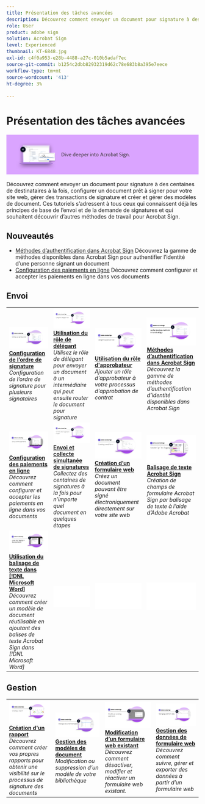 ```yaml
---
title: Présentation des tâches avancées
description: Découvrez comment envoyer un document pour signature à des centaines de destinataires à la fois, configurer un document prêt à signer pour votre site web, gérer des transactions de signature et créer et gérer des modèles de document
role: User
product: adobe sign
solution: Acrobat Sign
level: Experienced
thumbnail: KT-6848.jpg
exl-id: c4f0a953-e28b-4488-a27c-010b5adaf7ec
source-git-commit: b1254c2dbb82932319d62c78e683b8a395e7eece
workflow-type: tm+mt
source-wordcount: '413'
ht-degree: 3%

---
```


# Présentation des tâches avancées

![Signer une image avancée](../assets/Hero-Advanced.png)

Découvrez comment envoyer un document pour signature à des centaines de destinataires à la fois, configurer un document prêt à signer pour votre site web, gérer des transactions de signature et créer et gérer des modèles de document. Ces tutoriels s’adressent à tous ceux qui connaissent déjà les principes de base de l’envoi et de la demande de signatures et qui souhaitent découvrir d’autres méthodes de travail pour Acrobat Sign.

## Nouveautés

* [Méthodes d’authentification dans Acrobat Sign](authentication-methods.md)
Découvrez la gamme de méthodes disponibles dans Acrobat Sign pour authentifier l’identité d’une personne signant un document
* [Configuration des paiements en ligne](set-up-online-payments.md)
Découvrez comment configurer et accepter les paiements en ligne dans vos documents

## Envoi

<table style="table-layout:fixed">
<tr>
  <td>
    <a href="setting-up-routing.md">
      <img alt="Configuration de l’ordre de signature" src="../assets/Routing.png">
    </a>
    <div>
    <a href="setting-up-routing.md"><strong>Configuration de l’ordre de signature</strong></a>
    </div>
    <em>Configuration de l’ordre de signature pour plusieurs signataires</em>
    <br>
  </td>
  <td>
    <a href="delegate-signature.md">
      <img alt="Délégation à une autre personne" src="../assets/Delegating.png" />
    </a>  
    <div>
    <a href="delegate-signature.md"><strong>Utilisation du rôle de délégant</strong></a>
    </div>
    <em>Utilisez le rôle de délégant pour envoyer un document à un intermédiaire qui peut ensuite router le document pour signature</em>
    <br>
  </td>
  <td>
    <a href="add-an-approver.md">
      <img alt="Utilisation du rôle d'approbateur" src="../assets/Approver.png" />
    </a>
    <div>
    <a href="add-an-approver.md"><strong>Utilisation du rôle d'approbateur</strong></a>
    </div>
    <em>Ajouter un rôle d'approbateur à votre processus d'approbation de contrat</em>
    <br>
  </td>
  <td>
    <a href="authentication-methods.md">
      <img alt="Méthodes d’authentification dans Acrobat Sign" src="../assets/authentication.png" />
    </a>
    <div>
    <a href="authentication-methods.md"><strong>Méthodes d’authentification dans Acrobat Sign</strong></a>
    </div>
    <em>Découvrez la gamme de méthodes d’authentification d’identité disponibles dans Acrobat Sign</em>
    <br>
  </td>
</tr>
<tr>
  <td>
    <a href="set-up-online-payments.md">
      <img alt="Configuration des paiements en ligne" src="../assets/Payments.png" />
    </a>
    <div>
    <a href="set-up-online-payments.md"><strong>Configuration des paiements en ligne</strong></a>
    </div>
    <em>Découvrez comment configurer et accepter les paiements en ligne dans vos documents</em>
    <br>
  </td>
  <td>
      <a href="megasign.md">
        <img alt="Envoi et collecte simultanée de signatures" src="../assets/Megasign.png" />
      </a>
      <div>
      <a href="megasign.md"><strong>Envoi et collecte simultanée de signatures</strong></a>
      </div>
      <em>Collectez des centaines de signatures à la fois pour n’importe quel document en quelques étapes</em>
      <br>
    </td>
    <td>
      <a href="webform.md">
        <img alt="Création d’un formulaire web" src="../assets/Webform.png" />
      </a>
      <div>
      <a href="webform.md"><strong>Création d’un formulaire web</strong></a>
      </div>
      <em>Créez un document pouvant être signé électroniquement directement sur votre site web</em>
      <br>
    </td>
    <td>
      <a href="adobe-sign-text-tagging.md">
        <img alt="Balisage de texte Acrobat Sign" src="../assets/Text-Tagging.png" />
    </a>
      <div>
      <a href="adobe-sign-text-tagging.md"><strong>Balisage de texte Acrobat Sign</strong></a>
      </div>
      <em>Création de champs de formulaire Acrobat Sign par balisage de texte à l’aide d’Adobe Acrobat</em>
      <br>
    </td>
</tr>
<tr>
  <td>
    <a href="text-tagging-word.md">
      <img alt="Utilisation du balisage de texte dans [!DNL Microsoft Word]" src="../assets/Wordtexttagging.png" />
  </a>
    <div>
    <a href="text-tagging-word.md"><strong>Utilisation du balisage de texte dans [!DNL Microsoft Word]</strong></a>
    </div>
    <em>Découvrez comment créer un modèle de document réutilisable en ajoutant des balises de texte Acrobat Sign dans [!DNL Microsoft Word]</em>
    <br>
  </td>
  <td>
    <img alt="Espaceur" src="../assets/Whitespacer.png" />
    <div>
    <br>
  </td>
  <td>
    <img alt="Espaceur" src="../assets/Whitespacer.png" />
    <div>
    <br>
  </td>
  <td>
    <img alt="Espaceur" src="../assets/Whitespacer.png" />
    <div>
    <br>
  </td>
</tr>
</table>

## Gestion

<table style="table-layout:fixed">
<tr>
<td>
    <a href="creating-a-report.md">
      <img alt="Création d'un rapport" src="../assets/Report.png" />
    </a>
    <div>
    <a href="creating-a-report.md"><strong>Création d'un rapport</strong></a>
    </div>
    <em>Découvrez comment créer vos propres rapports pour obtenir une visibilité sur le processus de signature des documents</em>
    <br>
  </td>
  <td>
    <a href="edit-a-template.md">
      <img alt="Gestion des modèles de document" src="../assets/ManageTemplate.png" />
    </a>
    <div>
    <a href="edit-a-template.md"><strong>Gestion des modèles de document</strong></a>
    </div>
    <em>Modification ou suppression d’un modèle de votre bibliothèque</em>
    <br>
  </td>
  <td>
    <a href="modify-webform.md">
      <img alt="Modification d’un formulaire web existant" src="../assets/Modifywebform.png" />
    </a>
    <div>
    <a href="modify-webform.md"><strong>Modification d’un formulaire web existant</strong></a>
    </div>
    <em>Découvrez comment désactiver, modifier et réactiver un formulaire web existant.</em>
    <br>
  </td>  
  <td>
    <a href="manage-webform-data.md">
      <img alt="Gestion des données de formulaire web" src="../assets/Managewebform.png" />
    </a>
    <div>
    <a href="manage-webform-data.md"><strong>Gestion des données de formulaire web</strong></a>
    </div>
    <em>Découvrez comment suivre, gérer et exporter des données à partir d’un formulaire web</em>
    <br>
  </td>  
</tr>
</table>